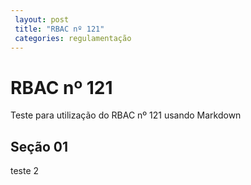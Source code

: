 ```yaml
---
 layout: post
 title: "RBAC nº 121"
 categories: regulamentação
---
```


# RBAC nº 121

Teste para utilização do RBAC nº 121 usando Markdown

## Seção 01 ##

teste 2
